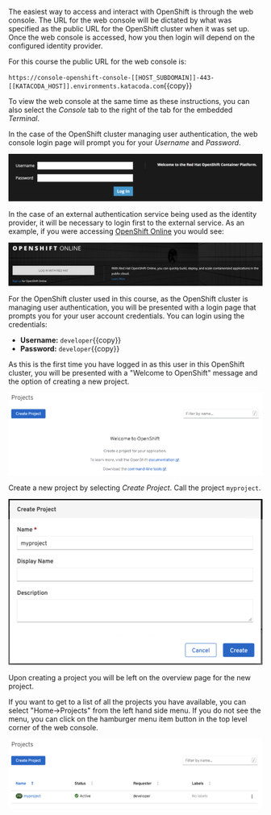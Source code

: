 The easiest way to access and interact with OpenShift is through the web console. The URL for the web console will be dictated by what was specified as the public URL for the OpenShift cluster when it was set up. Once the web console is accessed, how you then login will depend on the configured identity provider.

For this course the public URL for the web console is:

``https://console-openshift-console-[[HOST_SUBDOMAIN]]-443-[[KATACODA_HOST]].environments.katacoda.com``{{copy}}

To view the web console at the same time as these instructions, you can also select the _Console_ tab to the right of the tab for the embedded _Terminal_.

In the case of the OpenShift cluster managing user authentication, the web console login page will prompt you for your _Username_ and _Password_.

![Web Console Login](../../assets/introduction/cluster-access-42/01-web-console-login.png)

In the case of an external authentication service being used as the identity provider, it will be necessary to login first to the external service. As an example, if you were accessing [OpenShift Online](https://www.openshift.com/get-started/) you would see:

![External Login](../../assets/introduction/cluster-access-42/01-external-identity-provider.png)

For the OpenShift cluster used in this course, as the OpenShift cluster is managing user authentication, you will be presented with a login page that prompts you for your user account credentials. You can login using the credentials:

* **Username:** ``developer``{{copy}}
* **Password:** ``developer``{{copy}}

As this is the first time you have logged in as this user in this OpenShift cluster, you will be presented with a "Welcome to OpenShift" message and the option of creating a new project.

![Web Console Welcome](../../assets/introduction/cluster-access-42/01-web-console-welcome.png)

Create a new project by selecting _Create Project_. Call the project ``myproject``.

![Create New Project](../../assets/introduction/cluster-access-42/01-create-new-project.png)

Upon creating a project you will be left on the overview page for the new project.

If you want to get to a list of all the projects you have available, you can select "Home->Projects" from the left hand side menu. If you do not see the menu, you can click on the hamburger menu item button in the top level corner of the web console.

![List of Projects](../../assets/introduction/cluster-access-42/01-list-of-projects.png)
